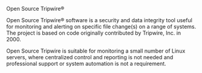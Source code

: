 Open Source Tripwire® 

Open Source Tripwire® software is a security and data integrity tool useful for monitoring and alerting on specific file change(s) on a range of systems. The project is based on code originally contributed by Tripwire, Inc. in 2000.

Open Source Tripwire is suitable for monitoring a small number of Linux servers, where centralized control and reporting is not needed and professional support or system automation is not a requirement. 
